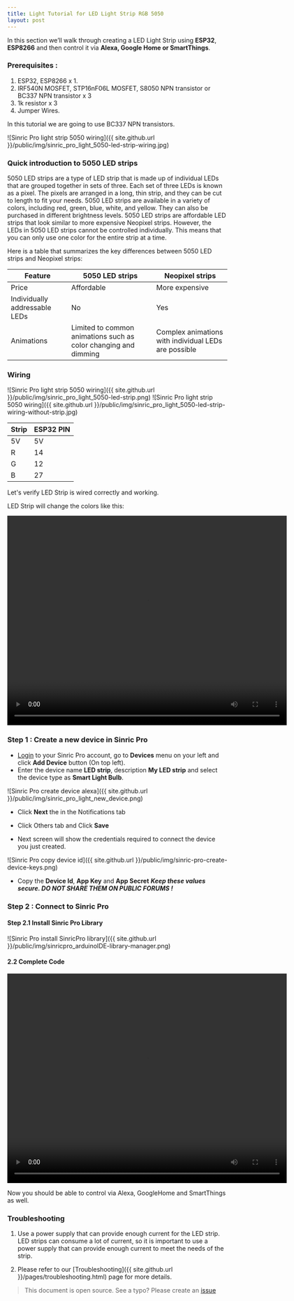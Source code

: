 ```yaml
---
title: Light Tutorial for LED Light Strip RGB 5050
layout: post
---
```


In this section we’ll walk through creating a LED Light Strip using **ESP32**, **ESP8266** and then control it via **Alexa, Google Home or SmartThings**.

### Prerequisites : 

1. ESP32, ESP8266 x 1.
2. IRF540N MOSFET, STP16nF06L MOSFET, S8050 NPN transistor or BC337 NPN transistor x 3 
3. 1k resistor x 3
4. Jumper Wires.

In this tutorial we are going to use BC337 NPN transistors.

![Sinric Pro light strip 5050 wiring]({{ site.github.url }}/public/img/sinric_pro_light_5050-led-strip-wiring.jpg) 

### Quick introduction to 5050 LED strips
5050 LED strips are a type of LED strip that is made up of individual LEDs that are grouped together in sets of three. Each set of three LEDs is known as a pixel. The pixels are arranged in a long, thin strip, and they can be cut to length to fit your needs. 5050 LED strips are available in a variety of colors, including red, green, blue, white, and yellow. They can also be purchased in different brightness levels. 5050 LED strips are affordable LED strips that look similar to more expensive Neopixel strips. However, the LEDs in 5050 LED strips cannot be controlled individually. This means that you can only use one color for the entire strip at a time.


Here is a table that summarizes the key differences between 5050 LED strips and Neopixel strips:


| Feature   | 5050 LED strips       | Neopixel strips
| --------- | -------               | ---------
| Price     |    Affordable         | More expensive
| Individually addressable LEDs     |    No                                       | Yes
| Animations|    Limited to common animations such as color changing and dimming  | Complex animations with individual LEDs are possible
 

### Wiring

![Sinric Pro light strip 5050 wiring]({{ site.github.url }}/public/img/sinric_pro_light_5050-led-strip.png) 
![Sinric Pro light strip 5050 wiring]({{ site.github.url }}/public/img/sinric_pro_light_5050-led-strip-wiring-without-strip.jpg) 
 
| Strip     | ESP32 PIN     
| --------- | ------- 
| 5V        |    5V   
| R         |    14  
| G         |    12  
| B         |    27  

Let's verify LED Strip is wired correctly and working. 

<script src="https://gist.github.com/kakopappa/22bb8d2cf157df07724fc9571edd7764.js"></script>

LED Strip will change the colors like this:

<video width="640" height="480" controls>
  <source src="{{ site.github.url }}/public/video/sinricpro-swith-light-5050-led-strip-demo.mp4" type="video/mp4">
</video>

 
### Step 1 : Create a new device in Sinric Pro

* [Login](http://portal.sinric.pro) to your Sinric Pro account, go to **Devices** menu on your left and click **Add Device** button (On top left).
* Enter the device name **LED strip**, description **My LED strip** and select the device type as **Smart Light Bulb**.

![Sinric Pro create device alexa]({{ site.github.url }}/public/img/sinric_pro_light_new_device.png)

* Click **Next** the in the Notifications tab

* Click Others tab and Click **Save**

* Next screen will show the credentials required to connect the device you just created.

![Sinric Pro copy device id]({{ site.github.url }}/public/img/sinric-pro-create-device-keys.png)

* Copy the **Device Id**, **App Key** and **App Secret** ***Keep these values secure. DO NOT SHARE THEM ON PUBLIC FORUMS !***

### Step 2 : Connect to Sinric Pro 

#### Step 2.1 Install Sinric Pro Library

![Sinric Pro install SinricPro library]({{ site.github.url }}/public/img/sinricpro_arduinoIDE-library-manager.png)

#### 2.2 Complete Code
  
<script src="https://gist.github.com/kakopappa/11e904fec925af8e35b459a7a73fc26e.js"></script>
 
<video width="640" height="480" controls>
  <source src="{{ site.github.url }}/public/video/sinricpro-swith-light-5050-led-strip-sinricpro-portal-demo.mp4" type="video/mp4">
</video>

Now you should be able to control via Alexa, GoogleHome and SmartThings as well.
 


### Troubleshooting

1. Use a power supply that can provide enough current for the LED strip. LED strips can consume a lot of current, so it is important to use a power supply that can provide enough current to meet the needs of the strip.

2. Please refer to our [Troubleshooting]({{ site.github.url }}/pages/troubleshooting.html) page for more details.

 
> This document is open source. See a typo? Please create an [issue](https://github.com/sinricpro/help-docs)